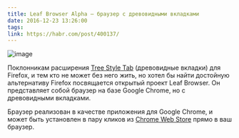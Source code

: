 ```yaml
---
title: Leaf Browser Alpha — браузер с древовидными вкладками
date: 2016-12-23 13:26:00
tags:
link: https://habr.com/post/400137/
---
```


![image](https://habrastorage.org/getpro/geektimes/post_images/7dd/285/afe/7dd285afe4dd3fbfa27274c5f83a8c81.png)

Поклонникам расширения [Tree Style Tab](https://addons.mozilla.org/ru/firefox/addon/tree-style-tab/) (древовидные вкладки) для Firefox, и тем кто не может без него жить, но хотел бы найти достойную альтернативу Firefox посвящается открытый проект Leaf Browser.
Он представляет собой браузер на базе Google Chrome, но с древовидными вкладками.

Браузер реализован в качестве приложения для Google Chrome, и может быть установлен в пару кликов из [Chrome Web Store](https://chrome.google.com/webstore/detail/leaf-browser-alpha/nefehiekhccmedmdoilmhikhdiiijkbe) прямо в ваш браузер.
<!-- more -->
